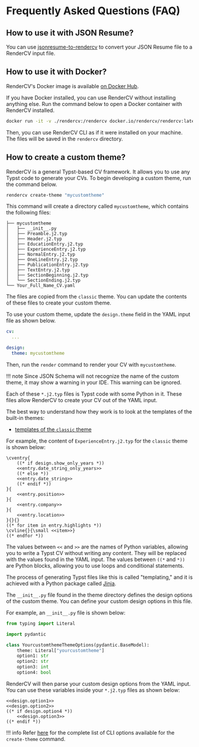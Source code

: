 # Frequently Asked Questions (FAQ)

## How to use it with JSON Resume?

You can use [jsonresume-to-rendercv](https://github.com/guruor/jsonresume-to-rendercv) to convert your JSON Resume file to a RenderCV input file.

## How to use it with Docker?

RenderCV's Docker image is available [on Docker Hub](https://hub.docker.com/r/rendercv/rendercv).

If you have Docker installed, you can use RenderCV without installing anything else. Run the command below to open a Docker container with RenderCV installed.

```bash
docker run -it -v ./rendercv:/rendercv docker.io/rendercv/rendercv:latest
```

Then, you can use RenderCV CLI as if it were installed on your machine. The files will be saved in the `rendercv` directory.

## How to create a custom theme?

RenderCV is a general Typst-based CV framework. It allows you to use any Typst code to generate your CVs. To begin developing a custom theme, run the command below.

```bash
rendercv create-theme "mycustomtheme"
```

This command will create a directory called `mycustomtheme`, which contains the following files:

``` { .sh .no-copy }
├── mycustomtheme
│   ├── __init__.py
│   ├── Preamble.j2.typ
│   ├── Header.j2.typ
│   ├── EducationEntry.j2.typ
│   ├── ExperienceEntry.j2.typ
│   ├── NormalEntry.j2.typ
│   ├── OneLineEntry.j2.typ
│   ├── PublicationEntry.j2.typ
│   ├── TextEntry.j2.typ
│   ├── SectionBeginning.j2.typ
│   └── SectionEnding.j2.typ
└── Your_Full_Name_CV.yaml
```

The files are copied from the `classic` theme. You can update the contents of these files to create your custom theme.

To use your custom theme, update the `design.theme` field in the YAML input file as shown below.

```yaml
cv:
  ...

design:
  theme: mycustomtheme
```

Then, run the `render` command to render your CV with `mycustomtheme`.

!!! note
    Since JSON Schema will not recognize the name of the custom theme, it may show a warning in your IDE. This warning can be ignored.

Each of these `*.j2.typ` files is Typst code with some Python in it. These files allow RenderCV to create your CV out of the YAML input.

The best way to understand how they work is to look at the templates of the built-in themes:

- [templates of the `classic` theme](../reference/themes/classic.md#jinja-templates)

For example, the content of `ExperienceEntry.j2.typ` for the `classic` theme is shown below:

```typst
\cventry{
    ((* if design.show_only_years *))
    <<entry.date_string_only_years>>
    ((* else *))
    <<entry.date_string>>
    ((* endif *))
}{
    <<entry.position>>
}{
    <<entry.company>>
}{
    <<entry.location>>
}{}{}
((* for item in entry.highlights *))
\cvline{}{\small <<item>>}
((* endfor *))
```

The values between `<<` and `>>` are the names of Python variables, allowing you to write a Typst CV without writing any content. They will be replaced with the values found in the YAML input. The values between `((*` and `*))` are Python blocks, allowing you to use loops and conditional statements.

The process of generating Typst files like this is called "templating," and it is achieved with a Python package called [Jinja](https://jinja.palletsprojects.com/en/3.1.x/).

The `__init__.py` file found in the theme directory defines the design options of the custom theme. You can define your custom design options in this file.

For example, an `__init__.py` file is shown below:

```python
from typing import Literal

import pydantic

class YourcustomthemeThemeOptions(pydantic.BaseModel):
    theme: Literal["yourcustomtheme"]
    option1: str
    option2: str
    option3: int
    option4: bool
```

RenderCV will then parse your custom design options from the YAML input. You can use these variables inside your `*.j2.typ` files as shown below:

```typst
<<design.option1>>
<<design.option2>>
((* if design.option4 *))
    <<design.option3>>
((* endif *))
```

!!! info
    Refer [here](cli.md#rendercv-create-theme-command) for the complete list of CLI options available for the `create-theme` command.
